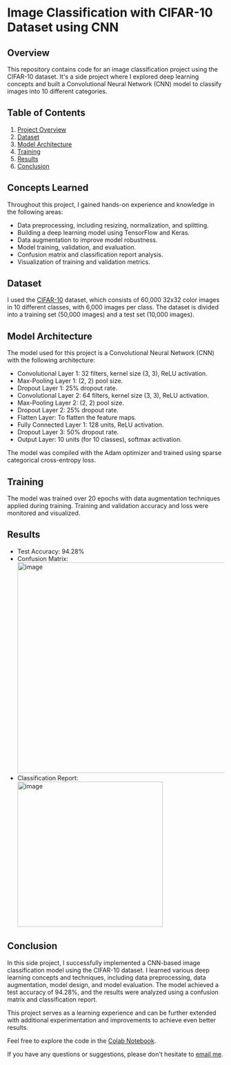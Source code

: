 
# Image Classification with CIFAR-10 Dataset using CNN

## Overview

This repository contains code for an image classification project using the CIFAR-10 dataset. It's a side project where I explored deep learning concepts and built a Convolutional Neural Network (CNN) model to classify images into 10 different categories.

## Table of Contents

1. [Project Overview](#overview)
2. [Dataset](#dataset)
3. [Model Architecture](#model-architecture)
4. [Training](#training)
5. [Results](#results)
6. [Conclusion](#conclusion)

## Concepts Learned

Throughout this project, I gained hands-on experience and knowledge in the following areas:

- Data preprocessing, including resizing, normalization, and splitting.
- Building a deep learning model using TensorFlow and Keras.
- Data augmentation to improve model robustness.
- Model training, validation, and evaluation.
- Confusion matrix and classification report analysis.
- Visualization of training and validation metrics.

## Dataset

I used the [CIFAR-10](https://www.cs.toronto.edu/~kriz/cifar.html) dataset, which consists of 60,000 32x32 color images in 10 different classes, with 6,000 images per class. The dataset is divided into a training set (50,000 images) and a test set (10,000 images).

## Model Architecture

The model used for this project is a Convolutional Neural Network (CNN) with the following architecture:

- Convolutional Layer 1: 32 filters, kernel size (3, 3), ReLU activation.
- Max-Pooling Layer 1: (2, 2) pool size.
- Dropout Layer 1: 25% dropout rate.
- Convolutional Layer 2: 64 filters, kernel size (3, 3), ReLU activation.
- Max-Pooling Layer 2: (2, 2) pool size.
- Dropout Layer 2: 25% dropout rate.
- Flatten Layer: To flatten the feature maps.
- Fully Connected Layer 1: 128 units, ReLU activation.
- Dropout Layer 3: 50% dropout rate.
- Output Layer: 10 units (for 10 classes), softmax activation.

The model was compiled with the Adam optimizer and trained using sparse categorical cross-entropy loss.

## Training

The model was trained over 20 epochs with data augmentation techniques applied during training. Training and validation accuracy and loss were monitored and visualized.

## Results

- Test Accuracy: 94.28%
- Confusion Matrix:
  <img width="489" alt="image" src="https://github.com/rakshita003/Image-classification-using-CNN/assets/43514952/7649dc20-6814-45ca-8489-a816d8df2449">
- Classification Report:
  <img width="337" alt="image" src="https://github.com/rakshita003/Image-classification-using-CNN/assets/43514952/5603a6ae-3058-4b0c-a51f-897858dce8c5">


## Conclusion

In this side project, I successfully implemented a CNN-based image classification model using the CIFAR-10 dataset. I learned various deep learning concepts and techniques, including data preprocessing, data augmentation, model design, and model evaluation. The model achieved a test accuracy of 94.28%, and the results were analyzed using a confusion matrix and classification report.

This project serves as a learning experience and can be further extended with additional experimentation and improvements to achieve even better results.

Feel free to explore the code in the [Colab Notebook](https://colab.research.google.com/drive/1E6IW1gr734x1dG_KNK07uMHbFwxXXoEd?usp=sharing).

If you have any questions or suggestions, please don't hesitate to [email me](mailto:rmath040@uottawa.ca).


